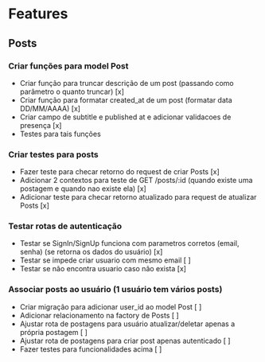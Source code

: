 # Features

## Posts
### Criar funções para model Post
- Criar função para truncar descrição de um post (passando como parâmetro o quanto truncar) [x]
- Criar função para formatar created_at de um post (formatar data DD/MM/AAAA) [x]
- Criar campo de subtitle e published at e adicionar validacoes de presença [x]
- Testes para tais funções

### Criar testes para posts
- Fazer teste para checar retorno do request de criar Posts [x]
- Adicionar 2 contextos para teste de GET /posts/:id (quando existe uma postagem e quando nao existe ela) [x]
- Adicionar teste para checar retorno atualizado para request de atualizar Posts [x]

### Testar rotas de autenticação
- Testar se SignIn/SignUp funciona com parametros corretos (email, senha)
(se retorna os dados do usuário) [x]
- Testar se impede criar usuario com mesmo email [ ]
- Testar se não encontra usuario caso não exista [x]

### Associar posts ao usuário (1 usuário tem vários posts)
- Criar migração para adicionar user_id ao model Post [ ]
- Adicionar relacionamento na factory de Posts [ ]
- Ajustar rota de postagens para usuário atualizar/deletar apenas a própria postagem [ ]
- Ajustar rota de postagens para criar post apenas autenticado [ ]
- Fazer testes para funcionalidades acima [ ]